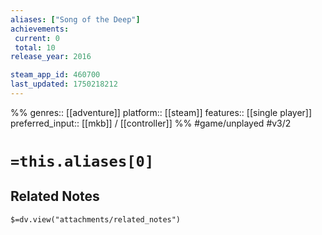 ```yaml
---
aliases: ["Song of the Deep"]
achievements:
 current: 0
 total: 10
release_year: 2016

steam_app_id: 460700
last_updated: 1750218212
---
```

%%
genres:: [[adventure]]
platform:: [[steam]]
features:: [[single player]]
preferred_input:: [[mkb]] / [[controller]]
%%
#game/unplayed
#v3/2

# `=this.aliases[0]`
## Related Notes
`$=dv.view("attachments/related_notes")`